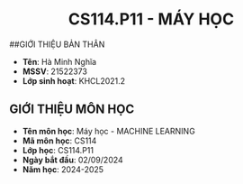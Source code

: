 <h1 align="center"><b>CS114.P11 - MÁY HỌC</b></h1>

##GIỚI THIỆU BẢN THÂN
* **Tên**: Hà Minh Nghĩa
* **MSSV**: 21522373
* **Lớp sinh hoạt**: KHCL2021.2

## GIỚI THIỆU MÔN HỌC

* **Tên môn học**: Máy học - MACHINE LEARNING
* **Mã môn học**: CS114
* **Lớp học**: CS114.P11
* **Ngày bắt đầu**: 02/09/2024
* **Năm học**: 2024-2025
